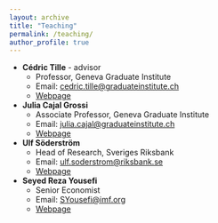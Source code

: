 ```yaml
---
layout: archive
title: "Teaching"
permalink: /teaching/
author_profile: true
---
```



-   **Cédric Tille** - advisor
    -   Professor, Geneva Graduate Institute
    -   Email: cedric.tille@graduateinstitute.ch
    -   [Webpage](https://sites.google.com/site/cedrictilleheid/)
-   **Julia Cajal Grossi**
    -   Associate Professor, Geneva Graduate Institute
    -   Email: julia.cajal@graduateinstitute.ch
    -   [Webpage](https://www.juliacajalgrossi.com/)
-   **Ulf Söderström**
    -   Head of Research, Sveriges Riksbank
    -   Email: ulf.soderstrom@riksbank.se
    -   [Webpage](https://sites.google.com/site/ulfcsoderstrom/)
-   **Seyed Reza Yousefi**
    -   Senior Economist
    -   Email: SYousefi@imf.org
    -   [Webpage](https://www.sryousefi.com/)
